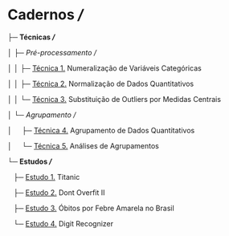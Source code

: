 # Cadernos */*

├─ **Técnicas */***

│&nbsp;├─ *Pré-processamento /*

│&nbsp;│&nbsp;├─ [Técnica 1.](https://github.com/alexandre11aa/notebooks/blob/main/techniques/preprocessing/numeralizacao_de_variaveis_categoricas.ipynb) Numeralização de Variáveis Categóricas

│&nbsp;│&nbsp;├─ [Técnica 2.](https://github.com/alexandre11aa/notebooks/blob/main/techniques/preprocessing/normalizacao_de_dados.ipynb) Normalização de Dados Quantitativos

│&nbsp;│&nbsp;└─ [Técnica 3.](https://github.com/alexandre11aa/notebooks/blob/main/techniques/preprocessing/substituicao_por_medidas_centrais.ipynb) Substituição de Outliers por Medidas Centrais

│&nbsp;└─ *Agrupamento /*

│&nbsp;&nbsp;&nbsp;&nbsp; ├─ [Técnica 4.](https://github.com/alexandre11aa/notebooks/blob/main/techniques/cluster/agrupamento_de_dados.ipynb) Agrupamento de Dados Quantitativos

│&nbsp;&nbsp;&nbsp;&nbsp; └─ [Técnica 5.](https://github.com/alexandre11aa/notebooks/blob/main/techniques/cluster/analises_de_agrupamentos.ipynb) Análises de Agrupamentos

└─ **Estudos */***

&nbsp;&nbsp;&nbsp;├─ [Estudo 1.](https://github.com/alexandre11aa/notebooks/blob/main/studies/titanic/titanic.ipynb) Titanic

&nbsp;&nbsp;&nbsp;├─ [Estudo 2.](https://github.com/alexandre11aa/notebooks/blob/main/studies/dont_overfit_ii/dont_overfit_ii.ipynb) Dont Overfit II

&nbsp;&nbsp;&nbsp;├─ [Estudo 3.](https://github.com/alexandre11aa/notebooks/blob/main/studies/obitos_por_fa/obitos_por_fa.ipynb) Óbitos por Febre Amarela no Brasil

&nbsp;&nbsp;&nbsp;└─ [Estudo 4.](https://github.com/alexandre11aa/notebooks/blob/main/studies/digit_recognizer/digit_recognizer.ipynb) Digit Recognizer

